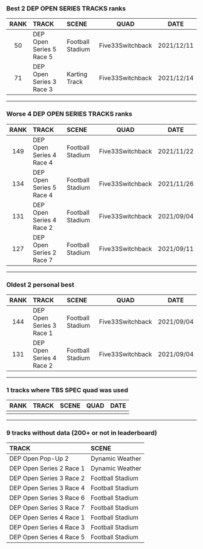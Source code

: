 ### Best 2 DEP OPEN SERIES TRACKS ranks
|RANK|TRACK|SCENE|QUAD|DATE|
|:---:|:---|:---|:---:|:---:|
|50|DEP Open Series 5 Race 5|Football Stadium|Five33Switchback|2021/12/11|
|71|DEP Open Series 3 Race 3|Karting Track|Five33Switchback|2021/12/14|
---
### Worse 4 DEP OPEN SERIES TRACKS ranks
|RANK|TRACK|SCENE|QUAD|DATE|
|:---:|:---|:---|:---:|:---:|
|149|DEP Open Series 4 Race 4|Football Stadium|Five33Switchback|2021/11/22|
|134|DEP Open Series 5 Race 4|Football Stadium|Five33Switchback|2021/11/26|
|131|DEP Open Series 4 Race 2|Football Stadium|Five33Switchback|2021/09/04|
|127|DEP Open Series 2 Race 7|Football Stadium|Five33Switchback|2021/09/11|
---
### Oldest 2 personal best
|RANK|TRACK|SCENE|QUAD|DATE|
|:---:|:---|:---|:---:|:---:|
|144|DEP Open Series 3 Race 1|Football Stadium|Five33Switchback|2021/09/04|
|131|DEP Open Series 4 Race 2|Football Stadium|Five33Switchback|2021/09/04|
---
### 1 tracks where TBS SPEC quad was used
|RANK|TRACK|SCENE|QUAD|DATE|
|:---:|:---|:---|:---:|:---:|
||||||
---
### 9 tracks without data (200+ or not in leaderboard)
|TRACK|SCENE|
|:---|:---|
|DEP Open Pop-Up 2|Dynamic Weather|
|DEP Open Series 2 Race 1|Dynamic Weather|
|DEP Open Series 3 Race 2|Football Stadium|
|DEP Open Series 3 Race 4|Football Stadium|
|DEP Open Series 3 Race 6|Football Stadium|
|DEP Open Series 3 Race 7|Football Stadium|
|DEP Open Series 4 Race 1|Football Stadium|
|DEP Open Series 4 Race 3|Football Stadium|
|DEP Open Series 4 Race 5|Football Stadium|
